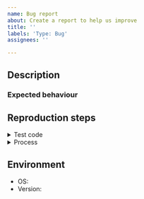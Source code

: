 ```yaml
---
name: Bug report
about: Create a report to help us improve
title: ''
labels: 'Type: Bug'
assignees: ''

---
```


## Description
<!-- A clear and concise description of the bug you've encountered. -->

### Expected behaviour
<!-- The behaviour that you expect to happen. -->

## Reproduction steps
<!-- How can we reproduce your issue? -->

<details>
<summary>Test code</summary>
<!-- If possible, please add your test code in this code block. -->

```
```

</details>

<details>
<summary>Process</summary>
<!-- If possible, please add your process in this code block. -->

```xml
```

</details>

## Environment
- OS: <!-- e.g. Linux -->
- Version: <!-- e.g. 1.0.0 -->
